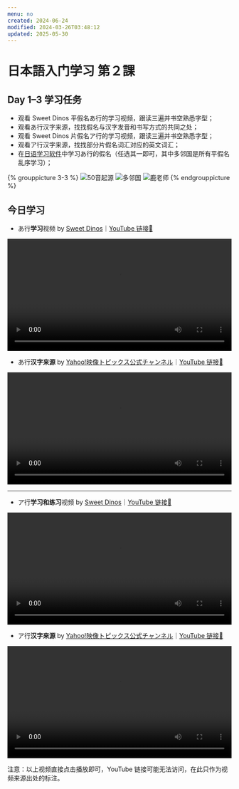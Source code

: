 ```yaml
---
menu: no
created: 2024-06-24
modified: 2024-03-26T03:48:12
updated: 2025-05-30
---
```


# 日本語入门学习 第２課

## Day 1–3 学习任务

- 观看 Sweet Dinos 平假名あ行的学习视频，跟读三遍并书空熟悉字型；
- 观看あ行汉字来源，找找假名与汉字发音和书写方式的共同之处；
- 观看 Sweet Dinos 片假名ア行的学习视频，跟读三遍并书空熟悉字型；
- 观看ア行汉字来源，找找部分片假名词汇对应的英文词汇；
- 在[日语学习软件](https://minielephant.net/beginner-japanese/#apps)中学习あ行的假名（任选其一即可，其中多邻国是所有平假名乱序学习）；

{% grouppicture 3-3 %}
![50音起源](https://mini-elephant-1318622621.cos.ap-chongqing.myqcloud.com/2024/06/21/IMG_0322.jpeg)
![多邻国](https://mini-elephant-1318622621.cos.ap-chongqing.myqcloud.com/2024/06/21/IMG_0320.jpeg)
![鹿老师](https://mini-elephant-1318622621.cos.ap-chongqing.myqcloud.com/2024/06/21/IMG_0319.jpeg)
{% endgrouppicture %}

## 今日学习

- あ行**学习**视频 by [Sweet Dinos](https://www.youtube.com/@SweetDinos/videos)｜[YouTube 链接🔗](https://www.youtube.com/watch?v=5hYz3Kn08Oo)

<video width="100%" height="auto" controls>
  <source src="https://mini-elephant-1318622621.cos.ap-chongqing.myqcloud.com/2024/06/21/learn-hiragana-alphabet-characters-lesson-1.mp4" type="video/mp4">
</video>

- あ行**汉字来源** by [Yahoo!映像トピックス公式チャンネル](https://www.youtube.com/@yahoo4559)｜[YouTube 链接🔗](https://youtu.be/9hNcG4QTBDo?si=zd35rxHpLG6OjSjF)

<video width="100%" height="auto" controls>
  <source src="https://mini-elephant-1318622621.cos.ap-chongqing.myqcloud.com/2024/06/21/a-hiragana-kanji.mp4" type="video/mp4">
</video>

---

- ア行**学习和练习**视频 by [Sweet Dinos](https://www.youtube.com/@SweetDinos/videos)｜[YouTube 链接🔗](https://www.youtube.com/watch?v=4CN0Rv7YqFw)

<video width="100%" height="auto" controls>
  <source src="https://mini-elephant-1318622621.cos.ap-chongqing.myqcloud.com/english/learn-katakana-japanese-alphabet-characters-lesson-1.mp4" type="video/mp4">
</video>

- ア行**汉字来源** by [Yahoo!映像トピックス公式チャンネル](https://www.youtube.com/@yahoo4559)｜[YouTube 链接🔗]()

<video width="100%" height="auto" controls>
  <source src="https://mini-elephant-1318622621.cos.ap-chongqing.myqcloud.com/english/japanese-katakana-were-born-from-chinese-characters-a.mp4" type="video/mp4">
</video>

<span class="caption">注意：以上视频直接点击播放即可，YouTube 链接可能无法访问，在此只作为视频来源出处的标注。</span>
